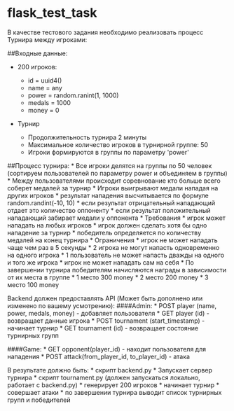 # flask_test_task
В качестве тестового задания необходимо реализовать процесс Турнира между игроками:

  ##Входные данные:
  * 200 игроков:
      * id = uuid4()
      * name = any
      * power = random.ranint(1, 1000)
      * medals = 1000
      * money = 0

   * Турнир
      * Продолжительность турнира 2 минуты
      * Максимальное количество игроков в турнирной группе: 50
      * Игроки формируются в группы по параметру 'power'


  ##Процесс турнира:
    * Все игроки делятся на группы по 50 человек (сортируем пользователей по параметру power и объединяем в группы)
    * Между пользователями происходит соревнование кто больше всего соберет медалей за турнир
    * Игроки выигрывают медали нападая на других игроков
        * результат нападения высчитывается по формуле random.randint(-10, 10)
        * если результат отрицательный нападающий отдает это количество оппоненту
        * если результат положительный нападающий забирает медали у оппонента
    * Требования
       * игрок может нападать на любых игроков
       * игрок должен сделать хотя бы одно нападение за турнир
       * победитель определяется по количеству медалей на конец турнира
    * Ограничения
       * игрок не может нападать чаще чем раз в 5 секунды
       * 2 игрока не могут напасть одновременно на одного игрока 
       * 1 пользователь не может напасть дважды на одного и того же игрока
       * игрок не может нападать сам на себя
    * По завершении турнира победителям начисляются награды в зависимости от их места в группе
      * 1 место 300 money
      * 2 место 200 money
      * 3 место 100 money


Backend должен предоставлять API (Может быть дополнено или изменено по вашему усмотрению):
  ####Admin:
    * POST player (name, power, medals, money)  - добавляет пользователя
    * GET player (id) - возвращает данные игрока
    * POST tournament (start_timestamp) - начинает турнир
    * GET tournament (id) - возвращает состояние турнирных групп 

  ####Game:
    * GET opponent(player_id) - находит пользователя для нападения
    * POST attack(from_player_id, to_player_id) - атака 


В результате должно быть:
     * скрипт backend.py 
           * Запускает сервер турнира
     * скрипт tournament.py (должен запускаться локально, работает с backend.py)
           * генерирует 200 игроков
           * начинает турнир 
           * совершает атаки
           * по завершении турнира выводит список турнирных групп и победителей
